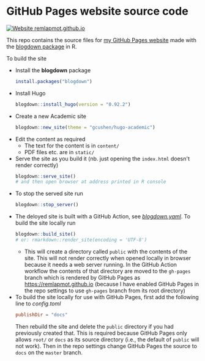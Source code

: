 # GitHub Pages website source code

[![Website remlapmot.github.io](https://img.shields.io/website-up-down-green-red/https/remlapmot.github.io.svg)](https://remlapmot.github.io/)

This repo contains the source files for [my GitHub Pages website](https://remlapmot.github.io) made with the [blogdown package](https://bookdown.org/yihui/blogdown/) in R.

To build the site

* Install the **blogdown** package
    ``` r
    install.packages("blogdown")
    ```
* Install Hugo
    ``` r
    blogdown::install_hugo(version = "0.92.2")
    ```
* Create a new Academic site
    ``` r
    blogdown::new_site(theme = "gcushen/hugo-academic")
    ```
* Edit the content as required
  * The text for the content is in `content/`
  * PDF files etc. are in `static/`
* Serve the site as you build it (nb. just opening the `index.html` doesn't render correctly)
    ``` r
    blogdown::serve_site()
    # and then open browser at address printed in R console
    ```  
* To stop the served site run  
    ```r
    blogdown::stop_server()
    ```  
* The deloyed site is built with a GitHub Action, see [_blogdown.yaml_](.github/workflows/blogdown.yaml). To build the site locally run
    ``` r
    blogdown::build_site()
    # or: rmarkdown::render_site(encoding = 'UTF-8')
    ```  
  * This will create a directory called `public` with the contents of the site. This will not render correctly when opened locally in browser because it needs a web server running. In the GitHub Action workflow the contents of that directory are moved to the `gh-pages` branch which is rendered by GitHub Pages as https://remlapmot.github.io (because I have enabled GitHub Pages in the repo settings to use `gh-pages` branch from its root directory)
* To build the site locally for use with GitHub Pages, first add the following line to _config.toml_  
    ```toml
    publishDir = "docs"
    ```
    Then rebuild the site and delete the `public` directory if you had previously created that. This is required because GitHub Pages only allows `root/` or `docs` as its source directory (i.e., the default of `public` will not work). Then in the repo settings change GitHub Pages the source to `docs` on the `master` branch.
